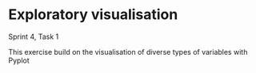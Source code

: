 # Exploratory visualisation
Sprint 4, Task 1

This exercise build on the visualisation of diverse types of variables with Pyplot
